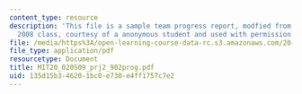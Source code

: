```yaml
---
content_type: resource
description: 'This file is a sample team progress report, modfied from the Spring
  2008 class, courtesy of a anonymous student and used with permission. '
file: /media/https%3A/open-learning-course-data-rc.s3.amazonaws.com/20-020-introduction-to-biological-engineering-design-spring-2009/135d15b346201bc0e730e4ff1757c7e2_MIT20_020S09_prj2_902prog.pdf
file_type: application/pdf
resourcetype: Document
title: MIT20_020S09_prj2_902prog.pdf
uid: 135d15b3-4620-1bc0-e730-e4ff1757c7e2
---
```

